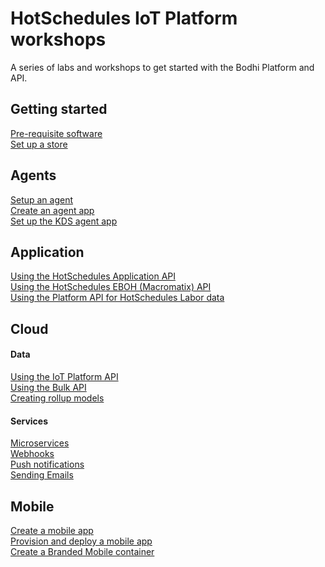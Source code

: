 # HotSchedules IoT Platform workshops
A series of labs and workshops to get started with the Bodhi Platform and API.



## Getting started

[Pre-requisite software](https://github.com/bodhi-space/workshops/blob/master/Start/pre-requisites.md)    
[Set up a store](https://github.com/bodhi-space/workshops/blob/master/Start/1-setup-store-and-agent.md)



## Agents

[Setup an agent](https://github.com/bodhi-space/workshops/blob/master/Agents/setup-agent.md)  
[Create an agent app](https://github.com/bodhi-space/workshops/blob/master/Agents/8-create-agent-app-with-hs-tools.md)  
[Set up the KDS agent app](https://github.com/bodhi-space/workshops/blob/master/Agents/9-set-up-the-KDS-agent-app.md)  


## Application

[Using the HotSchedules Application API](https://github.com/bodhi-space/workshops/blob/master/Application/hs_api.md)  
[Using the HotSchedules EBOH (Macromatix) API]()  
[Using the Platform API for HotSchedules Labor data](https://github.com/bodhi-space/workshops/blob/master/Cloud/10-integrate-to-hs_labor.md) 

## Cloud

#### Data
[Using the IoT Platform API](https://github.com/bodhi-space/workshops/blob/master/Cloud/3-explore-the-Bodhi-api.md)  
[Using the Bulk API](https://github.com/bodhi-space/workshops/blob/master/Cloud/bulk-api.md)  
[Creating rollup models](https://github.com/bodhi-space/workshops/blob/master/Cloud/7-create-rollup-models.md)  

#### Services
 
[Microservices]()  
[Webhooks]()       
[Push notifications](https://github.com/bodhi-space/workshops/blob/master/Cloud/5-push-notifications.md)  
[Sending Emails]()    




## Mobile

[Create a mobile app](https://github.com/bodhi-space/workshops/blob/master/Mobile/4-mobile-application-development.md)  
[Provision and deploy a mobile app](https://github.com/bodhi-space/workshops/blob/master/Mobile/2-provision-and-deploy-an-app.md)  
[Create a Branded Mobile container](https://github.com/bodhi-space/workshops/blob/master/Mobile/create-a-custom-container.md)  
